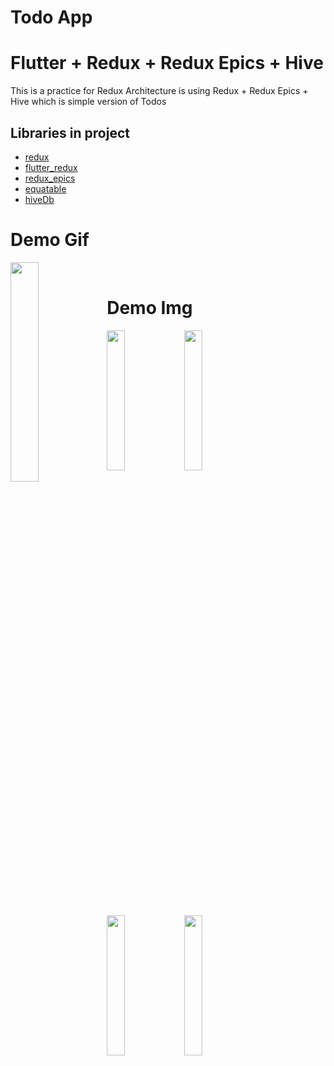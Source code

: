 # Todo App
# Flutter + Redux + Redux Epics + Hive

This is a practice for Redux Architecture is using Redux + Redux Epics + Hive which is simple version of Todos

## Libraries in project
- [redux](https://pub.dartlang.org/packages/redux)
- [flutter_redux](https://pub.dartlang.org/packages/flutter_redux)
- [redux_epics](https://pub.dartlang.org/packages/redux_epics)
- [equatable](https://pub.dartlang.org/packages/equatable)
- [hiveDb](https://github.com/hivedb/hive)

# Demo Gif

<div width="100%">
<img align="left" width="30%" src="https://raw.githubusercontent.com/duythien0912/thien-todo/master/demo/demo.gif">
</div>

<br/>

# Demo Img

<img align="center" width="24%" src="https://raw.githubusercontent.com/duythien0912/thien-todo/master/demo/1.png">
<img align="left" width="24%" src="https://raw.githubusercontent.com/duythien0912/thien-todo/master/demo/2.png">
<img align="left" width="24%" src="https://raw.githubusercontent.com/duythien0912/thien-todo/master/demo/3.png">
<img align="left" width="24%" src="https://raw.githubusercontent.com/duythien0912/thien-todo/master/demo/4.png">

